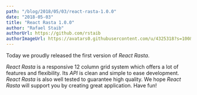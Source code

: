 ```yaml
---
path: "/blog/2018/05/03/react-rasta-1.0.0"
date: "2018-05-03"
title: "React Rasta 1.0.0"
author: "Rafael Staib"
authorUrl: https://github.com/rstaib
authorImageUrl: https://avatars0.githubusercontent.com/u/4325318?s=100&v=4
---
```


Today we proudly released the first version of _React Rasta_.

_React Rasta_ is a responsive 12 column grid system which offers a lot of features and flexibility.
Its _API_ is clean and simple to ease development. _React Rasta_ is also well tested to guarantee
high quality. We hope _React Rasta_ will support you by creating great application. Have fun!
